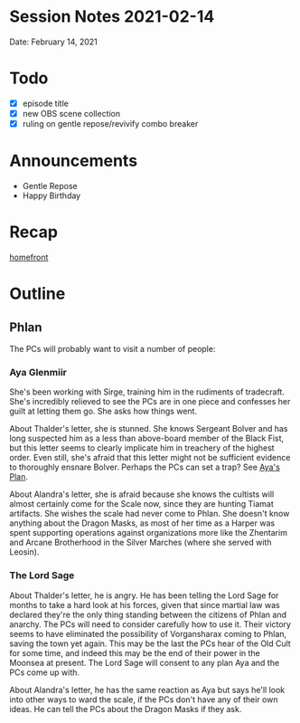 # Session Notes 2021-02-14

Date: February 14, 2021

# Todo

- [x]  episode title
- [x]  new OBS scene collection
- [x]  ruling on gentle repose/revivify combo breaker

# Announcements

- Gentle Repose
- Happy Birthday

# Recap

[homefront](../../logbook/homefront.md) 

# Outline

## Phlan

The PCs will probably want to visit a number of people:

### Aya Glenmiir

She's been working with Sirge, training him in the rudiments of tradecraft. She's incredibly relieved to see the PCs are in one piece and confesses her guilt at letting them go. She asks how things went.

About Thalder's letter, she is stunned. She knows Sergeant Bolver and has long suspected him as a less than above-board member of the Black Fist, but this letter seems to clearly implicate him in treachery of the highest order. Even still, she's afraid that this letter might not be sufficient evidence to thoroughly ensnare Bolver. Perhaps the PCs can set a trap? See [Aya's Plan](%F0%9F%93%8E%20Aya%27s%20Plan.md).

About Alandra's letter, she is afraid because she knows the cultists will almost certainly come for the Scale now, since they are hunting Tiamat artifacts. She wishes the scale had never come to Phlan. She doesn't know anything about the Dragon Masks, as most of her time as a Harper was spent supporting operations against organizations more like the Zhentarim and Arcane Brotherhood in the Silver Marches (where she served with Leosin).

### The Lord Sage

About Thalder's letter, he is angry. He has been telling the Lord Sage for months to take a hard look at his forces, given that since martial law was declared they're the only thing standing between the citizens of Phlan and anarchy. The PCs will need to consider carefully how to use it. Their victory seems to have eliminated the possibility of Vorgansharax coming to Phlan, saving the town yet again. This may be the last the PCs hear of the Old Cult for some time, and indeed this may be the end of their power in the Moonsea at present. The Lord Sage will consent to any plan Aya and the PCs come up with.

About Alandra's letter, he has the same reaction as Aya but says he'll look into other ways to ward the scale, if the PCs don't have any of their own ideas. He can tell the PCs about the Dragon Masks if they ask.
